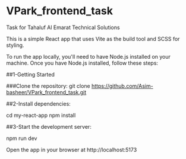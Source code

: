 # VPark_frontend_task

Task for Tahaluf Al Emarat Technical Solutions

This is a simple React app that uses Vite as the build tool and SCSS for styling.

To run the app locally, you'll need to have Node.js installed on your machine. Once you have Node.js installed, follow these steps:

##1-Getting Started

###Clone the repository:
git clone https://github.com/Asim-basheer/VPark_frontend_task.git

##2-Install dependencies:

cd my-react-app
npm install

##3-Start the development server:

npm run dev

Open the app in your browser at http://localhost:5173
